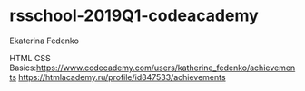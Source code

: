 # rsschool-2019Q1-codeacademy
Ekaterina Fedenko 

HTML CSS Basics:https://www.codecademy.com/users/katherine_fedenko/achievements
https://htmlacademy.ru/profile/id847533/achievements
